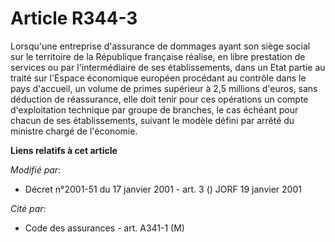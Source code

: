 # Article R344-3

Lorsqu'une entreprise d'assurance de dommages ayant son siège social sur le territoire de la République française réalise, en
libre prestation de services ou par l'intermédiaire de ses établissements, dans un Etat partie au traité sur l'Espace
économique européen procédant au contrôle dans le pays d'accueil, un volume de primes supérieur à 2,5 millions d'euros, sans
déduction de réassurance, elle doit tenir pour ces opérations un compte d'exploitation technique par groupe de branches, le
cas échéant pour chacun de ses établissements, suivant le modèle défini par arrêté du ministre chargé de l'économie.

**Liens relatifs à cet article**

_Modifié par_:

  - Décret n°2001-51 du 17 janvier 2001 - art. 3 () JORF 19 janvier 2001

_Cité par_:

  - Code des assurances - art. A341-1 (M)
